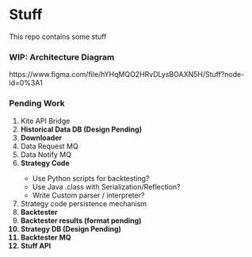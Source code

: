 # Stuff
This repo contains some stuff

<h3>WIP: Architecture Diagram </h3>
https://www.figma.com/file/hYHqMQO2HRvDLysBOAXN5H/Stuff?node-id=0%3A1

<h3>Pending Work</h3>
<ol>
  <li>Kite API Bridge</li>
  <li><strong>Historical Data DB (Design Pending)</strong></li>
  <li><strong>Downloader</strong></li>
  <li>Data Request MQ</li>
  <li>Data Notify MQ</li>
  <li><strong>Strategy Code</strong></li>
    <ul>
      <li>Use Python scripts for backtesting?</li>
      <li>Use Java .class with Serialization/Reflection?</li>
      <li>Write Custom parser / interpreter?</li>
    </ul>
  <li>Strategy code persistence mechanism</li>  
  <li><strong>Backtester</strong></li>
  <li><strong>Backtester results (format pending)</li>
  <li><strong>Strategy DB (Design Pending)</strong></li>
  <li>Backtester MQ</li>
  <li>Stuff API</li>
</ol>
